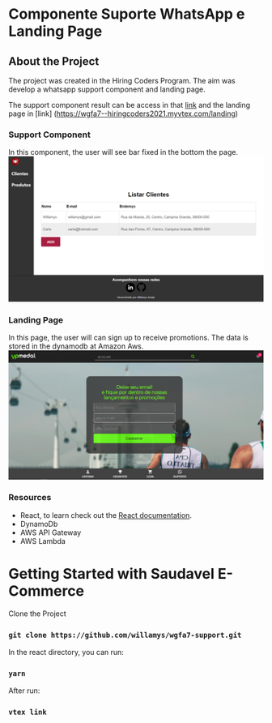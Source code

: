 # Componente Suporte WhatsApp e Landing Page

## About the Project

The project was created in the Hiring Coders Program. The aim was develop a whatsapp support component and landing page.

The support component result can be access in that [link](https://wgfa7--hiringcoders2021.myvtex.com/) and the landing page in [link] (https://wgfa7--hiringcoders2021.myvtex.com/landing)
 
 ### Support Component
 
 In this component, the user will see bar fixed in the bottom the page.
 ![Main Page](https://github.com/willamys/saudavel_e_commerce/blob/master/telas/clientes.png)
 
 ### Landing Page
 
  In this page, the user will can sign up to receive promotions. The data is stored in the dynamodb at Amazon Aws.
 ![Main Page](https://github.com/willamys/wgfa7-support/blob/master/landing.PNG)


### Resources

- React, to learn check out the [React documentation](https://reactjs.org/).
- DynamoDb
- AWS API Gateway
- AWS Lambda

# Getting Started with Saudavel E-Commerce

Clone the Project

### `git clone https://github.com/willamys/wgfa7-support.git`

In the react directory, you can run:

### `yarn`

After run:

### `vtex link`
